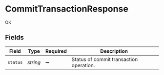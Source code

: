 # CommitTransactionResponse

OK


## Fields

| Field                                   | Type                                    | Required                                | Description                             |
| --------------------------------------- | --------------------------------------- | --------------------------------------- | --------------------------------------- |
| `status`                                | *string*                                | :heavy_minus_sign:                      | Status of commit transaction operation. |